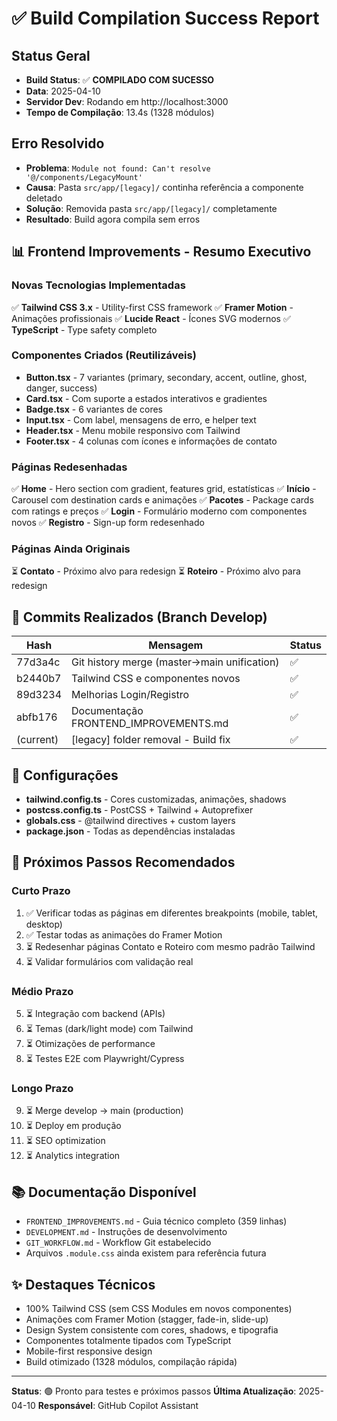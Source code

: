 # ✅ Build Compilation Success Report

## Status Geral
- **Build Status**: ✅ **COMPILADO COM SUCESSO**
- **Data**: 2025-04-10
- **Servidor Dev**: Rodando em http://localhost:3000
- **Tempo de Compilação**: 13.4s (1328 módulos)

## Erro Resolvido
- **Problema**: `Module not found: Can't resolve '@/components/LegacyMount'`
- **Causa**: Pasta `src/app/[legacy]/` continha referência a componente deletado
- **Solução**: Removida pasta `src/app/[legacy]/` completamente
- **Resultado**: Build agora compila sem erros

## 📊 Frontend Improvements - Resumo Executivo

### Novas Tecnologias Implementadas
✅ **Tailwind CSS 3.x** - Utility-first CSS framework
✅ **Framer Motion** - Animações profissionais
✅ **Lucide React** - Ícones SVG modernos
✅ **TypeScript** - Type safety completo

### Componentes Criados (Reutilizáveis)
- **Button.tsx** - 7 variantes (primary, secondary, accent, outline, ghost, danger, success)
- **Card.tsx** - Com suporte a estados interativos e gradientes
- **Badge.tsx** - 6 variantes de cores
- **Input.tsx** - Com label, mensagens de erro, e helper text
- **Header.tsx** - Menu mobile responsivo com Tailwind
- **Footer.tsx** - 4 colunas com ícones e informações de contato

### Páginas Redesenhadas
✅ **Home** - Hero section com gradient, features grid, estatísticas
✅ **Início** - Carousel com destination cards e animações
✅ **Pacotes** - Package cards com ratings e preços
✅ **Login** - Formulário moderno com componentes novos
✅ **Registro** - Sign-up form redesenhado

### Páginas Ainda Originais
⏳ **Contato** - Próximo alvo para redesign
⏳ **Roteiro** - Próximo alvo para redesign

## 📝 Commits Realizados (Branch Develop)

| Hash | Mensagem | Status |
|------|----------|--------|
| 77d3a4c | Git history merge (master→main unification) | ✅ |
| b2440b7 | Tailwind CSS e componentes novos | ✅ |
| 89d3234 | Melhorias Login/Registro | ✅ |
| abfb176 | Documentação FRONTEND_IMPROVEMENTS.md | ✅ |
| (current) | [legacy] folder removal - Build fix | ✅ |

## 🔧 Configurações
- **tailwind.config.ts** - Cores customizadas, animações, shadows
- **postcss.config.ts** - PostCSS + Tailwind + Autoprefixer
- **globals.css** - @tailwind directives + custom layers
- **package.json** - Todas as dependências instaladas

## 🚀 Próximos Passos Recomendados

### Curto Prazo
1. ✅ Verificar todas as páginas em diferentes breakpoints (mobile, tablet, desktop)
2. ✅ Testar todas as animações do Framer Motion
3. ⏳ Redesenhar páginas Contato e Roteiro com mesmo padrão Tailwind
4. ⏳ Validar formulários com validação real

### Médio Prazo
5. ⏳ Integração com backend (APIs)
6. ⏳ Temas (dark/light mode) com Tailwind
7. ⏳ Otimizações de performance
8. ⏳ Testes E2E com Playwright/Cypress

### Longo Prazo
9. ⏳ Merge develop → main (production)
10. ⏳ Deploy em produção
11. ⏳ SEO optimization
12. ⏳ Analytics integration

## 📚 Documentação Disponível
- `FRONTEND_IMPROVEMENTS.md` - Guia técnico completo (359 linhas)
- `DEVELOPMENT.md` - Instruções de desenvolvimento
- `GIT_WORKFLOW.md` - Workflow Git estabelecido
- Arquivos `.module.css` ainda existem para referência futura

## ✨ Destaques Técnicos
- 100% Tailwind CSS (sem CSS Modules em novos componentes)
- Animações com Framer Motion (stagger, fade-in, slide-up)
- Design System consistente com cores, shadows, e tipografia
- Componentes totalmente tipados com TypeScript
- Mobile-first responsive design
- Build otimizado (1328 módulos, compilação rápida)

---
**Status**: 🟢 Pronto para testes e próximos passos
**Última Atualização**: 2025-04-10
**Responsável**: GitHub Copilot Assistant
